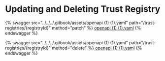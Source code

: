 # Updating and Deleting Trust Registry

{% swagger src="../../../.gitbook/assets/openapi (1) (1).yaml" path="/trust-registries/{registryId}" method="patch" %}
[openapi (1) (1).yaml](<../../../.gitbook/assets/openapi (1) (1).yaml>)
{% endswagger %}

{% swagger src="../../../.gitbook/assets/openapi (1) (1).yaml" path="/trust-registries/{registryId}" method="delete" %}
[openapi (1) (1).yaml](<../../../.gitbook/assets/openapi (1) (1).yaml>)
{% endswagger %}
